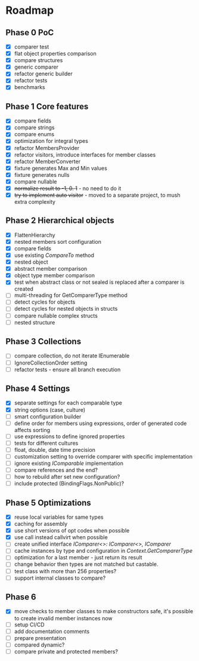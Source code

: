 # Roadmap

## Phase 0 PoC

- [x] comparer test
- [x] flat object properties comparison
- [x] compare structures
- [x] generic comparer
- [x] refactor generic builder
- [x] refactor tests
- [x] benchmarks

## Phase 1 Core features

- [x] compare fields
- [x] compare strings
- [x] compare enums
- [x] optimization for integral types
- [x] refactor MembersProvider
- [x] refactor visitors, introduce interfaces for member classes
- [x] refactor MemberConverter
- [x] fixture generates Max and Min values
- [X] fixture generates nulls
- [x] compare nullable
- [x] ~~normalize result to -1, 0. 1~~ - no need to do it
- [x] ~~try to implement auto visitor~~ - moved to a separate project, to mush extra complexity

## Phase 2 Hierarchical objects

- [x] FlattenHierarchy
- [x] nested members sort configuration
- [x] compare fields
- [x] use existing *CompareTo* method
- [x] nested object
- [x] abstract member comparison
- [x] object type member comparison
- [x] test when abstract class or not sealed is replaced after a comparer is created
- [ ] multi-threading for GetComparerType method
- [ ] detect cycles for objects
- [ ] detect cycles for nested objects in structs
- [ ] compare nullable complex structs
- [ ] nested structure

## Phase 3 Collections

- [ ] compare collection, do not iterate IEnumerable
- [ ] IgnoreCollectionOrder setting
- [ ] refactor tests - ensure all branch execution

## Phase 4 Settings

- [x] separate settings for each comparable type
- [x] string options (case, culture)
- [ ] smart configuration builder
- [ ] define order for members using expressions, order of generated code affects sorting
- [ ] use expressions to define ignored properties
- [ ] tests for different cultures
- [ ] float, double, date time precision
- [ ] customization setting to override comparer with specific implementation
- [ ] ignore existing *IComparable* implementation
- [ ] compare references and the end?
- [ ] how to rebuild after set new configuration?
- [ ] include protected (BindingFlags.NonPublic)?

## Phase 5 Optimizations

- [x] reuse local variables for same types
- [x] caching for assembly
- [x] use short versions of opt codes when possible
- [x] use call instead callvirt when possible
- [ ] create unified interface *IComparer<>: IComparer<>, IComparer*
- [ ] cache instances by type and configuration in *Context.GetComparerType*
- [ ] optimization for a last member - just return its result
- [ ] change behavior then types are not matched but castable.
- [ ] test class with more than 256 properties?
- [ ] support internal classes to compare?

## Phase 6

- [x] move checks to member classes to make constructors safe, it's possible to create invalid member instances now
- [ ] setup CI/CD
- [ ] add documentation comments
- [ ] prepare presentation
- [ ] compared dynamic?
- [ ] compare private and protected members?
